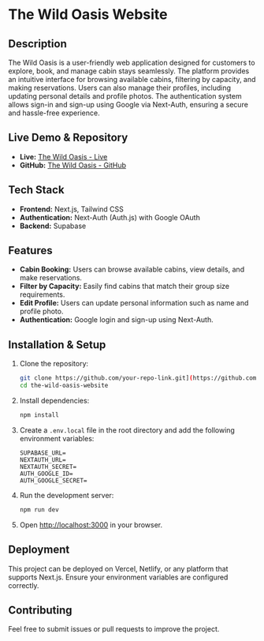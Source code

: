 # The Wild Oasis Website

## Description
The Wild Oasis is a user-friendly web application designed for customers to explore, book, and manage cabin stays seamlessly. The platform provides an intuitive interface for browsing available cabins, filtering by capacity, and making reservations. Users can also manage their profiles, including updating personal details and profile photos. The authentication system allows sign-in and sign-up using Google via Next-Auth, ensuring a secure and hassle-free experience.

## Live Demo & Repository
- **Live:** [The Wild Oasis - Live](https://the-wild-oasis-website-sumit-jangra.vercel.app/)
- **GitHub:** [The Wild Oasis - GitHub](https://github.com/SumitNub12/the-wild-oasis-website.git)

## Tech Stack
- **Frontend:** Next.js, Tailwind CSS
- **Authentication:** Next-Auth (Auth.js) with Google OAuth
- **Backend:** Supabase

## Features
- **Cabin Booking:** Users can browse available cabins, view details, and make reservations.
- **Filter by Capacity:** Easily find cabins that match their group size requirements.
- **Edit Profile:** Users can update personal information such as name and profile photo.
- **Authentication:** Google login and sign-up using Next-Auth.

## Installation & Setup
1. Clone the repository:
   ```sh
   git clone https://github.com/your-repo-link.git](https://github.com/SumitNub12/the-wild-oasis-website.git
   cd the-wild-oasis-website
   ```
2. Install dependencies:
   ```sh
   npm install
   ```
3. Create a `.env.local` file in the root directory and add the following environment variables:
   ```env
   SUPABASE_URL=
   NEXTAUTH_URL=
   NEXTAUTH_SECRET=
   AUTH_GOOGLE_ID=
   AUTH_GOOGLE_SECRET=
   ```
4. Run the development server:
   ```sh
   npm run dev
   ```
5. Open [http://localhost:3000](http://localhost:3000) in your browser.

## Deployment
This project can be deployed on Vercel, Netlify, or any platform that supports Next.js. Ensure your environment variables are configured correctly.

## Contributing
Feel free to submit issues or pull requests to improve the project.

